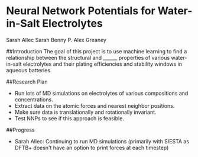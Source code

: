 # Neural Network Potentials for Water-in-Salt Electrolytes
Sarah Allec
Sarah Benny
P. Alex Greaney

##Introduction
The goal of this project is to use machine learning to find a relationship 
between the structural and ______ properties of various water-in-salt electrolytes 
and their plating efficiencies and stability windows in aqueous batteries.

##Research Plan
* Run lots of MD simulations on electrolytes of various compositions and
   concentrations.
* Extract data on the atomic forces and nearest neighbor positions.
* Make sure data is translationally and rotationally invariant.
* Test NNPs to see if this approach is feasible.

##Progress
* Sarah Allec: Continuing to run MD simulations (primarily with SIESTA as DFTB+
  doesn't have an option to print forces at each timestep)
